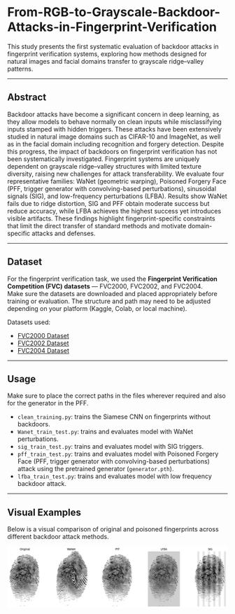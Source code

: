 # From-RGB-to-Grayscale-Backdoor-Attacks-in-Fingerprint-Verification

This study presents the first systematic evaluation of backdoor attacks in fingerprint verification systems, exploring how methods designed for natural images and facial domains transfer to grayscale ridge–valley patterns.  

---

## Abstract  
Backdoor attacks have become a significant concern in deep learning, as they allow models to behave normally on clean inputs while misclassifying inputs stamped with hidden triggers. These attacks have been extensively studied in natural image domains such as CIFAR-10 and ImageNet, as well as in the facial domain including recognition and forgery detection. Despite this progress, the impact of backdoors on fingerprint verification has not been systematically investigated. Fingerprint systems are uniquely dependent on grayscale ridge–valley structures with limited texture diversity, raising new challenges for attack transferability. We evaluate four representative families: WaNet (geometric warping), Poisoned Forgery Face (PFF, trigger generator with convolving-based perturbations), sinusoidal signals (SIG), and low-frequency perturbations (LFBA). Results show WaNet fails due to ridge distortion, SIG and PFF obtain moderate success but reduce accuracy, while LFBA achieves the highest success yet introduces visible artifacts. These findings highlight fingerprint-specific constraints that limit the direct transfer of standard methods and motivate domain-specific attacks and defenses.  

---

## Dataset

For the fingerprint verification task, we used the **Fingerprint Verification Competition (FVC) datasets** — FVC2000, FVC2002, and FVC2004.  
Make sure the datasets are downloaded and placed appropriately before training or evaluation. The structure and path may need to be adjusted depending on your platform (Kaggle, Colab, or local machine).

Datasets used:  
- [FVC2000 Dataset](http://bias.csr.unibo.it/fvc2000/default.asp)  
- [FVC2002 Dataset](http://bias.csr.unibo.it/fvc2002/default.asp)  
- [FVC2004 Dataset](http://bias.csr.unibo.it/fvc2004/default.asp)

---
## Usage
Make sure to place the correct paths in the files wherever required and also for the generator in the PFF.
- `clean_training.py`: trains the Siamese CNN on fingerprints without backdoors.
- `Wanet_train_test.py`: trains and evaluates model with WaNet perturbations.
- `sig_train_test.py`: trains and evaluates model with SIG triggers.
- `pff_train_test.py`: trains and evaluates model with Poisoned Forgery Face (PFF, trigger generator with convolving-based perturbations) attack using the pretrained generator (`generator.pth`).
- `lfba_train_test.py`: trains and evaluates model with low frequency backdoor attack.

---
## Visual Examples

Below is a visual comparison of original and poisoned fingerprints across different backdoor attack methods.

![Fingerprint Backdoor Examples](src/backdoor_sample_images/all.png)

